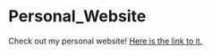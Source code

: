 # Personal_Website
Check out my personal website!
[Here is the link to it.](https://otabek7.github.io/Personal_Website/)
